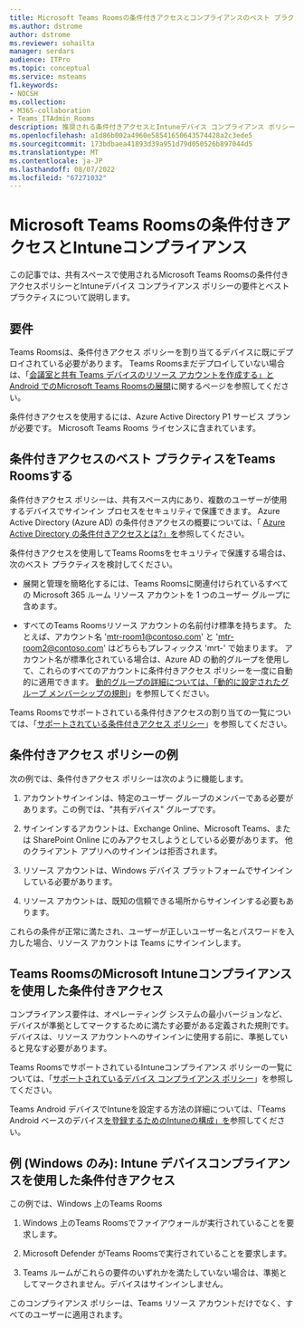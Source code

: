 ```yaml
---
title: Microsoft Teams Roomsの条件付きアクセスとコンプライアンスのベスト プラクティス
ms.author: dstrome
author: dstrome
ms.reviewer: sohailta
manager: serdars
audience: ITPro
ms.topic: conceptual
ms.service: msteams
f1.keywords:
- NOCSH
ms.collection:
- M365-collaboration
- Teams_ITAdmin_Rooms
description: 推奨される条件付きアクセスとIntuneデバイス コンプライアンス ポリシーとMicrosoft Teams Roomsのベスト プラクティスについて説明します。
ms.openlocfilehash: a1d86b002a4960e58541650643574428a2c3ede5
ms.sourcegitcommit: 173bdbaea41893d39a951d79d050526b897044d5
ms.translationtype: MT
ms.contentlocale: ja-JP
ms.lasthandoff: 08/07/2022
ms.locfileid: "67271032"
---
```

# <a name="conditional-access-and-intune-compliance-for-microsoft-teams-rooms"></a>Microsoft Teams Roomsの条件付きアクセスとIntuneコンプライアンス

この記事では、共有スペースで使用されるMicrosoft Teams Roomsの条件付きアクセスポリシーとIntuneデバイス コンプライアンス ポリシーの要件とベスト プラクティスについて説明します。

## <a name="requirements"></a>要件

Teams Roomsは、条件付きアクセス ポリシーを割り当てるデバイスに既にデプロイされている必要があります。 Teams Roomsまだデプロイしていない場合は、「[会議室と共有 Teams デバイスのリソース アカウントを作成する」と](with-office-365.md) [Android でのMicrosoft Teams Roomsの展開](../devices/collab-bar-deploy.md)に関するページを参照してください。

条件付きアクセスを使用するには、Azure Active Directory P1 サービス プランが必要です。 Microsoft Teams Rooms ライセンスに含まれています。

## <a name="teams-rooms-conditional-access-best-practices"></a>条件付きアクセスのベスト プラクティスをTeams Roomsする

条件付きアクセス ポリシーは、共有スペース内にあり、複数のユーザーが使用するデバイスでサインイン プロセスをセキュリティで保護できます。 Azure Active Directory (Azure AD) の条件付きアクセスの概要については、「 [Azure Active Directory の条件付きアクセスとは?」を](/azure/active-directory/conditional-access/overview)参照してください。

条件付きアクセスを使用してTeams Roomsをセキュリティで保護する場合は、次のベスト プラクティスを検討してください。

-   展開と管理を簡略化するには、Teams Roomsに関連付けられているすべての Microsoft 365 ルーム リソース アカウントを 1 つのユーザー グループに含めます。

-   すべてのTeams Roomsリソース アカウントの名前付け標準を持ちます。 たとえば、アカウント名 'mtr-room1@contoso.com' と 'mtr-room2@contoso.com' はどちらもプレフィックス 'mrt-' で始まります。
    アカウント名が標準化されている場合は、Azure AD の動的グループを使用して、これらのすべてのアカウントに条件付きアクセス ポリシーを一度に自動的に適用できます。 [動的グループの詳細については、「動的に設定されたグループ メンバーシップの規則](/azure/active-directory/enterprise-users/groups-dynamic-membership)」を参照してください。

Teams Roomsでサポートされている条件付きアクセスの割り当ての一覧については、「[サポートされている条件付きアクセス ポリシー](supported-ca-and-compliance-policies.md#supported-conditional-access-policies)」を参照してください。

## <a name="example-conditional-access-policy"></a>条件付きアクセス ポリシーの例

次の例では、条件付きアクセス ポリシーは次のように機能します。

1.  アカウントサインインは、特定のユーザー グループのメンバーである必要があります。この例では、"共有デバイス" グループです。

2.  サインインするアカウントは、Exchange Online、Microsoft Teams、または SharePoint Online にのみアクセスしようとしている必要があります。 他のクライアント アプリへのサインインは拒否されます。

3.  リソース アカウントは、Windows デバイス プラットフォームでサインインしている必要があります。

4.  リソース アカウントは、既知の信頼できる場所からサインインする必要もあります。

これらの条件が正常に満たされ、ユーザーが正しいユーザー名とパスワードを入力した場合、リソース アカウントは Teams にサインインします。

## <a name="conditional-access-with-microsoft-intune-compliance-for-teams-rooms"></a>Teams RoomsのMicrosoft Intuneコンプライアンスを使用した条件付きアクセス

コンプライアンス要件は、オペレーティング システムの最小バージョンなど、デバイスが準拠としてマークするために満たす必要がある定義された規則です。 デバイスは、リソース アカウントへのサインインに使用する前に、準拠していると見なす必要があります。

Teams RoomsでサポートされているIntuneコンプライアンス ポリシーの一覧については、「[サポートされているデバイス コンプライアンス ポリシー](supported-ca-and-compliance-policies.md#supported-device-compliance-policies)」を参照してください。

Teams Android デバイスでIntuneを設定する方法の詳細については、「Teams Android ベースのデバイス[を登録するためのIntuneの構成」を](../devices/phones-displays-deploy.md#configure-intune-to-enroll-teams-android-based-devices)参照してください。

## <a name="example-windows-only-conditional-access-with-intune-device-compliance"></a>例 (Windows のみ): Intune デバイスコンプライアンスを使用した条件付きアクセス

この例では、Windows 上のTeams Rooms

1. Windows 上のTeams Roomsでファイアウォールが実行されていることを要求します。

2. Microsoft Defender がTeams Roomsで実行されていることを要求します。

3. Teams ルームがこれらの要件のいずれかを満たしていない場合は、準拠としてマークされません。デバイスはサインインしません。

このコンプライアンス ポリシーは、Teams リソース アカウントだけでなく、すべてのユーザーに適用されます。
